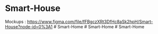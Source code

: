 # Smart-House
Mockups : https://www.figma.com/file/fFBgczXRt3DfHc8aSk2hpH/Smart-House?node-id=0%3A1
#   S m a r t - H o m e  
 #   S m a r t - H o m e  
 #   S m a r t - H o m e  
 